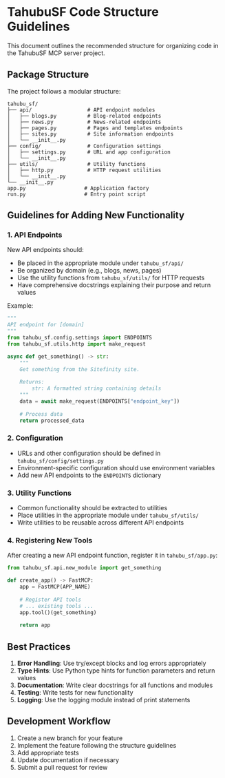 # TahubuSF Code Structure Guidelines

This document outlines the recommended structure for organizing code in the TahubuSF MCP server project.

## Package Structure

The project follows a modular structure:

```
tahubu_sf/
├── api/                  # API endpoint modules
│   ├── blogs.py          # Blog-related endpoints
│   ├── news.py           # News-related endpoints
│   ├── pages.py          # Pages and templates endpoints
│   ├── sites.py          # Site information endpoints
│   └── __init__.py
├── config/               # Configuration settings
│   ├── settings.py       # URL and app configuration
│   └── __init__.py
├── utils/                # Utility functions
│   ├── http.py           # HTTP request utilities
│   └── __init__.py
└── __init__.py
app.py                   # Application factory
run.py                   # Entry point script
```

## Guidelines for Adding New Functionality

### 1. API Endpoints

New API endpoints should:

- Be placed in the appropriate module under `tahubu_sf/api/`
- Be organized by domain (e.g., blogs, news, pages)
- Use the utility functions from `tahubu_sf/utils/` for HTTP requests
- Have comprehensive docstrings explaining their purpose and return values

Example:

```python
"""
API endpoint for [domain]
"""
from tahubu_sf.config.settings import ENDPOINTS
from tahubu_sf.utils.http import make_request

async def get_something() -> str:
    """
    Get something from the Sitefinity site.
    
    Returns:
        str: A formatted string containing details
    """
    data = await make_request(ENDPOINTS["endpoint_key"])
    
    # Process data
    return processed_data
```

### 2. Configuration

- URLs and other configuration should be defined in `tahubu_sf/config/settings.py`
- Environment-specific configuration should use environment variables
- Add new API endpoints to the `ENDPOINTS` dictionary

### 3. Utility Functions

- Common functionality should be extracted to utilities
- Place utilities in the appropriate module under `tahubu_sf/utils/`
- Write utilities to be reusable across different API endpoints

### 4. Registering New Tools

After creating a new API endpoint function, register it in `tahubu_sf/app.py`:

```python
from tahubu_sf.api.new_module import get_something

def create_app() -> FastMCP:
    app = FastMCP(APP_NAME)
    
    # Register API tools
    # ... existing tools ...
    app.tool()(get_something)
    
    return app
```

## Best Practices

1. **Error Handling**: Use try/except blocks and log errors appropriately
2. **Type Hints**: Use Python type hints for function parameters and return values
3. **Documentation**: Write clear docstrings for all functions and modules
4. **Testing**: Write tests for new functionality
5. **Logging**: Use the logging module instead of print statements

## Development Workflow

1. Create a new branch for your feature
2. Implement the feature following the structure guidelines
3. Add appropriate tests
4. Update documentation if necessary
5. Submit a pull request for review 